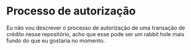 # Processo de autorização

Eu não vou descrever o processo de autorização de uma transação de crédito nesse repositório, acho que esse pode ser um rabbit hole mais fundo do que eu gostaria no momento.